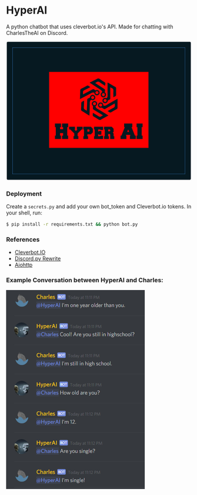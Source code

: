 # HyperAI
A python chatbot that uses cleverbot.io's API.
Made for chatting with CharlesTheAI on Discord.

![Logo](assets/Logo.png)

### Deployment
Create a `secrets.py` and add your own bot_token and Cleverbot.io tokens.
In your shell, run:
```sh
$ pip install -r requirements.txt && python bot.py
```

### References
- [Cleverbot.IO](https://cleverbot.io/)
- [Discord.py Rewrite](https://github.com/Rapptz/discord.py/tree/rewrite)
- [Aiohttp](https://github.com/aio-libs/aiohttp)

### Example Conversation between HyperAI and Charles:
![Aren't they adorable? XD](assets/Convo.png)
